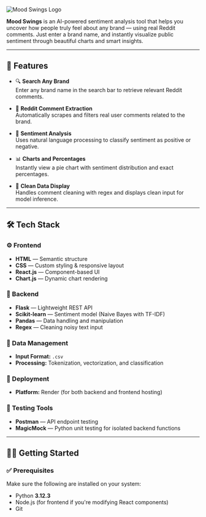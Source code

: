 ![Mood Swings Logo](https://github.com/user-attachments/assets/49caf729-cf55-4e35-a6aa-e8656094d4ab)

**Mood Swings** is an AI-powered sentiment analysis tool that helps you uncover how people truly feel about any brand — using real Reddit comments. Just enter a brand name, and instantly visualize public sentiment through beautiful charts and smart insights.

---

## 🌟 Features

- 🔍 **Search Any Brand**  
  Enter any brand name in the search bar to retrieve relevant Reddit comments.

- 💬 **Reddit Comment Extraction**  
  Automatically scrapes and filters real user comments related to the brand.

- 🧠 **Sentiment Analysis**  
  Uses natural language processing to classify sentiment as positive or negative.

- 📊 **Charts and Percentages**  
  Instantly view a pie chart with sentiment distribution and exact percentages.

- 🧹 **Clean Data Display**  
  Handles comment cleaning with regex and displays clean input for model inference.

---

## 🛠️ Tech Stack

### ⚙️ Frontend

- **HTML** — Semantic structure
- **CSS** — Custom styling & responsive layout
- **React.js** — Component-based UI
- **Chart.js** — Dynamic chart rendering

### 🧪 Backend

- **Flask** — Lightweight REST API
- **Scikit-learn** — Sentiment model (Naive Bayes with TF-IDF)
- **Pandas** — Data handling and manipulation
- **Regex** — Cleaning noisy text input

### 📂 Data Management

- **Input Format:** `.csv`
- **Processing:** Tokenization, vectorization, and classification

### 🚀 Deployment

- **Platform:** Render (for both backend and frontend hosting)

### 🧰 Testing Tools

- **Postman** — API endpoint testing
- **MagicMock** — Python unit testing for isolated backend functions

---

## 🧑‍💻 Getting Started

### ✅ Prerequisites

Make sure the following are installed on your system:

- Python **3.12.3**
- Node.js (for frontend if you're modifying React components)
- Git
